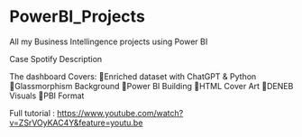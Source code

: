 # PowerBI_Projects
All my Business Intellingence projects using Power BI

Case Spotify Description

The dashboard Covers:
💠Enriched dataset with ChatGPT & Python
💠Glassmorphism Background
💠Power BI Building
💠HTML Cover Art
💠DENEB Visuals
💠PBI Format


Full tutorial : https://www.youtube.com/watch?v=ZSrVOyKAC4Y&feature=youtu.be
